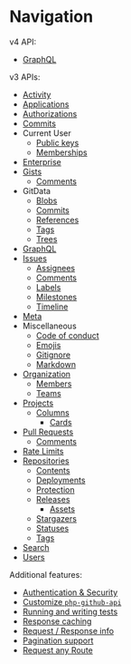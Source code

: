 Navigation
==========

v4 API:
* [GraphQL](graphql.md)

v3 APIs:
* [Activity](activity.md)
* [Applications](apps.md)
* [Authorizations](authorizations.md)
* [Commits](commits.md)
* Current User
  * [Public keys](currentuser/publickeys.md)
  * [Memberships](currentuser/memberships.md)
* [Enterprise](enterprise.md)
* [Gists](gists.md)
  * [Comments](gists/comments.md)
* GitData
  * [Blobs](gitdata/blobs.md)
  * [Commits](gitdata/commits.md)
  * [References](gitdata/references.md)
  * [Tags](gitdata/tags.md)
  * [Trees](gitdata/trees.md)
* [GraphQL](graphql.md)
* [Issues](issues.md)
  * [Assignees](issue/assignees.md)
  * [Comments](issue/comments.md)
  * [Labels](issue/labels.md)
  * [Milestones](issue/milestones.md)
  * [Timeline](issue/timeline.md)
* [Meta](meta.md)
* Miscellaneous
  * [Code of conduct](miscellaneous/codeofconduct.md)
  * [Emojis](miscellaneous/emojis.md)
  * [Gitignore](miscellaneous/gitignore.md)
  * [Markdown](miscellaneous/markdown.md)
* [Organization](organization.md)
  * [Members](organization/members.md)
  * [Teams](organization/teams.md)
* [Projects](project/projects.md)
  * [Columns](project/columns.md)
    * [Cards](project/cards.md)
* [Pull Requests](pull_requests.md)
  * [Comments](pull_request/comments.md)
* [Rate Limits](rate_limits.md)
* [Repositories](repos.md)
  * [Contents](repo/contents.md)
  * [Deployments](repo/deployments.md)
  * [Protection](repo/protection.md)
  * [Releases](repo/releases.md)
    * [Assets](repo/assets.md)
  * [Stargazers](repo/stargazers.md)
  * [Statuses](repo/statuses.md)
  * [Tags](repo/tags.md)
* [Search](search.md)
* [Users](users.md)

Additional features:

* [Authentication & Security](security.md)
* [Customize `php-github-api`](customize.md)
* [Running and writing tests](testing.md)
* [Response caching](caching.md)
* [Request / Response info](request_response_info.md)
* [Pagination support](result_pager.md)
* [Request any Route](request_any_route.md)

